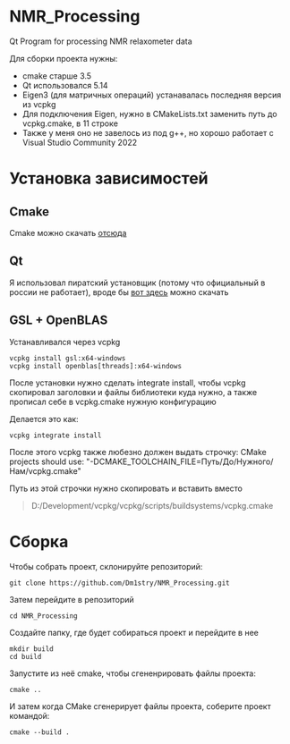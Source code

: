 # NMR_Processing
Qt Program for processing NMR relaxometer data

Для сборки проекта нужны:
* cmake старше 3.5
* Qt использовался 5.14
* Eigen3 (для матричных операций) устанавалась последняя версия из vcpkg
* Для подключения Eigen, нужно в CMakeLists.txt заменить путь до vcpkg.cmake, в 11 строкe
* Также у меня оно не завелось из под g++, но хорошо работает с Visual Studio Community 2022

# Установка зависимостей

## Cmake
Cmake можно скачать [отсюда](https://cmake.org/download/)

## Qt 
Я использовал пиратский установщик (потому что официальный в россии не работает), вроде бы [вот здесь](https://cybersoft.ru/razrabotka/redaktory/208-qt.html) можно скачать

## GSL + OpenBLAS
Устанавливался через vcpkg
```
vcpkg install gsl:x64-windows
vcpkg install openblas[threads]:x64-windows
```
После установки нужно сделать integrate install, чтобы vcpkg скопировал заголовки и файлы библиотеки куда нужно, а также прописал себе в vcpkg.cmake нужную конфигурацию

Делается это как:
```
vcpkg integrate install
```
После этого vcpkg также любезно должен выдать строчку:
CMake projects should use: "-DCMAKE_TOOLCHAIN_FILE=Путь/До/Нужного/Нам/vcpkg.cmake"

Путь из этой строчки нужно скопировать и вставить вместо 
> D:/Development/vcpkg/vcpkg/scripts/buildsystems/vcpkg.cmake

# Сборка

Чтобы собрать проект, склонируйте репозиторий:
```
git clone https://github.com/Dm1stry/NMR_Processing.git
```

Затем перейдите в репозиторий
```
cd NMR_Processing
```

Создайте папку, где будет собираться проект и перейдите в нее
```
mkdir build
cd build
```

Запустите из неё cmake, чтобы сгененрировать файлы проекта:
```
cmake ..
```

И затем когда CMake сгенерирует файлы проекта, соберите проект командой:
```
cmake --build .
```

